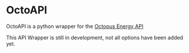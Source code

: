 # OctoAPI

OctoAPI is a python wrapper for the [Octopus Energy API](https://developer.octopus.energy/docs/api/)

This API Wrapper is still in development, not all options have been added yet. 

